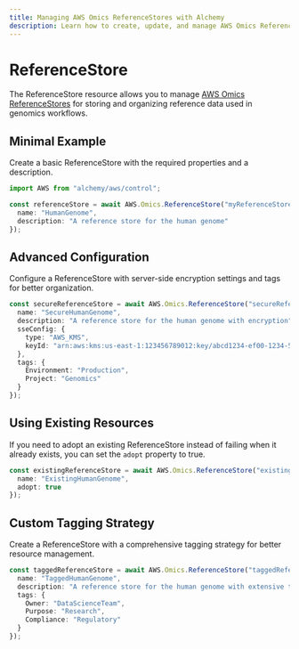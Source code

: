 ```yaml
---
title: Managing AWS Omics ReferenceStores with Alchemy
description: Learn how to create, update, and manage AWS Omics ReferenceStores using Alchemy Cloud Control.
---
```


# ReferenceStore

The ReferenceStore resource allows you to manage [AWS Omics ReferenceStores](https://docs.aws.amazon.com/omics/latest/userguide/) for storing and organizing reference data used in genomics workflows.

## Minimal Example

Create a basic ReferenceStore with the required properties and a description.

```ts
import AWS from "alchemy/aws/control";

const referenceStore = await AWS.Omics.ReferenceStore("myReferenceStore", {
  name: "HumanGenome",
  description: "A reference store for the human genome"
});
```

## Advanced Configuration

Configure a ReferenceStore with server-side encryption settings and tags for better organization.

```ts
const secureReferenceStore = await AWS.Omics.ReferenceStore("secureReferenceStore", {
  name: "SecureHumanGenome",
  description: "A reference store for the human genome with encryption",
  sseConfig: {
    type: "AWS_KMS",
    keyId: "arn:aws:kms:us-east-1:123456789012:key/abcd1234-ef00-1234-5678-9abcdef01234"
  },
  tags: {
    Environment: "Production",
    Project: "Genomics"
  }
});
```

## Using Existing Resources

If you need to adopt an existing ReferenceStore instead of failing when it already exists, you can set the `adopt` property to true.

```ts
const existingReferenceStore = await AWS.Omics.ReferenceStore("existingReferenceStore", {
  name: "ExistingHumanGenome",
  adopt: true
});
```

## Custom Tagging Strategy

Create a ReferenceStore with a comprehensive tagging strategy for better resource management.

```ts
const taggedReferenceStore = await AWS.Omics.ReferenceStore("taggedReferenceStore", {
  name: "TaggedHumanGenome",
  description: "A reference store for the human genome with extensive tagging",
  tags: {
    Owner: "DataScienceTeam",
    Purpose: "Research",
    Compliance: "Regulatory"
  }
});
```